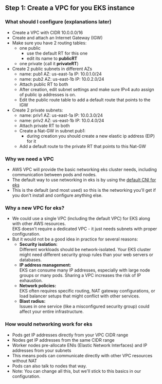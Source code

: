 ## Step 1: Create a VPC for you EKS instance

### What should I configure (explanations later)

- Create a VPC with CIDR 10.0.0.0/16
- Create and attach an Internet Gateway (IGW)
- Make sure you have 2 routing tables: 
  - one public
    - use the default RT for this one
    - edit its name to **publicRT**
  - one private (call it **privateRT**)
- Create 2 public subnets in different AZs
  - name: pub1  AZ: us-east-1a IP: 10.0.1.0/24
  - name: pub2  AZ: us-east-1b IP: 10.0.2.0/24
  - Attach public RT to both
  - After creation, edit subnet settings and make sure IPv4 auto assign of public ip addresses is on.
  - Edit the public route table to add a default route that points to the IGW
- Create 2 private subnets:
  - name: priv1  AZ: us-east-1a IP: 10.0.3.0/24
  - name: priv2  AZ: us-east-1b IP: 10.0.4.0/24
  - Attach private RT to both
  - Create a Nat-GW in subnet pub1:
    - during creation you should create a new elastic ip address (EIP) for it  
  - Add a default route to the private RT that points to this Nat-GW


### Why we need a VPC
- AWS VPC will provide the basic networking eks cluster needs, including communication between pods and nodes.
- The default way to use networking in eks is by using the [default CNI for eks](https://docs.aws.amazon.com/eks/latest/best-practices/vpc-cni.html)
- This is the default (and most used) so this is the networking you'll get if you don't install and configure anything else.


### Why a new VPC for eks?
- We could use a single VPC (including the default VPC) for EKS along with other AWS resources.  
EKS doesn't require a dedicated VPC - it just needs subnets with proper configuration.
- But it would not be a good idea in practice for several reasons:
  - **Security isolation:**  
  Different workloads should be network-isolated. Your EKS cluster might need different security group rules than your web servers or databases.
  - **IP address management:**  
  EKS can consume many IP addresses, especially with large node groups or many pods. Sharing a VPC increases the risk of IP exhaustion.
  - **Network policies:**  
  EKS often requires specific routing, NAT gateway configurations, or load balancer setups that might conflict with other services.
  - **Blast radius:**  
  Issues in one service (like a misconfigured security group) could affect your entire infrastructure.


### How would networking work for eks

- Pods get IP addresses directly from your VPC CIDR range
- Nodes get IP addresses from the same CIDR range
- Worker nodes pre-allocate ENIs (Elastic Network Interfaces) and IP addresses from your subnets
- This means pods can communicate directly with other VPC resources without NAT
- Pods can also talk to nodes that way.
- Note: You can change all this, but we'll stick to this basics in our configuration.


